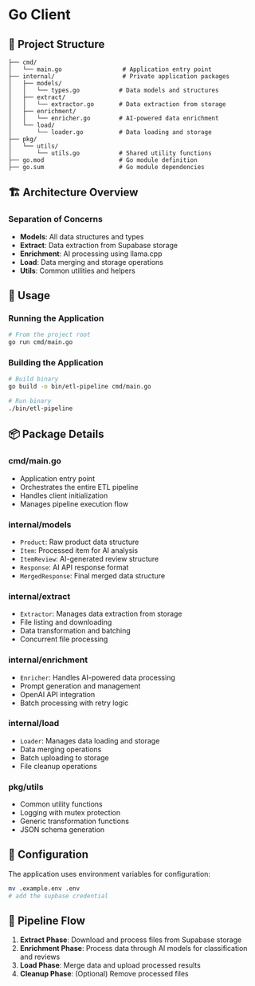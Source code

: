 # Go Client 

## 📁 Project Structure

```
├── cmd/
│   └── main.go                 # Application entry point
├── internal/                   # Private application packages
│   ├── models/
│   │   └── types.go           # Data models and structures
│   ├── extract/
│   │   └── extractor.go       # Data extraction from storage
│   ├── enrichment/
│   │   └── enricher.go        # AI-powered data enrichment
│   └── load/
│       └── loader.go          # Data loading and storage
├── pkg/
│   └── utils/
│       └── utils.go           # Shared utility functions
├── go.mod                     # Go module definition
├── go.sum                     # Go module dependencies
```

## 🏗️ Architecture Overview

### **Separation of Concerns**
- **Models**: All data structures and types
- **Extract**: Data extraction from Supabase storage
- **Enrichment**: AI processing using llama.cpp
- **Load**: Data merging and storage operations
- **Utils**: Common utilities and helpers


## 🚀 Usage

### Running the Application
```bash
# From the project root
go run cmd/main.go
```

### Building the Application
```bash
# Build binary
go build -o bin/etl-pipeline cmd/main.go

# Run binary
./bin/etl-pipeline
```

## 📦 Package Details

### **cmd/main.go**
- Application entry point
- Orchestrates the entire ETL pipeline
- Handles client initialization
- Manages pipeline execution flow

### **internal/models**
- `Product`: Raw product data structure
- `Item`: Processed item for AI analysis
- `ItemReview`: AI-generated review structure
- `Response`: AI API response format
- `MergedResponse`: Final merged data structure

### **internal/extract**
- `Extractor`: Manages data extraction from storage
- File listing and downloading
- Data transformation and batching
- Concurrent file processing

### **internal/enrichment**
- `Enricher`: Handles AI-powered data processing
- Prompt generation and management
- OpenAI API integration
- Batch processing with retry logic

### **internal/load**
- `Loader`: Manages data loading and storage
- Data merging operations
- Batch uploading to storage
- File cleanup operations

### **pkg/utils**
- Common utility functions
- Logging with mutex protection
- Generic transformation functions
- JSON schema generation

## 🔧 Configuration

The application uses environment variables for configuration:

```bash
mv .example.env .env
# add the supbase credential 
```

## 🔄 Pipeline Flow

1. **Extract Phase**: Download and process files from Supabase storage
2. **Enrichment Phase**: Process data through AI models for classification and reviews
3. **Load Phase**: Merge data and upload processed results
4. **Cleanup Phase**: (Optional) Remove processed files

